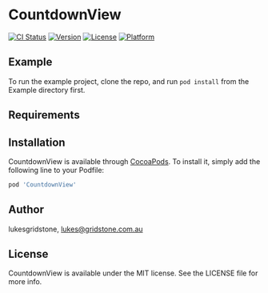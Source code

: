 # CountdownView

[![CI Status](https://img.shields.io/travis/lukesgridstone/CountdownView.svg?style=flat)](https://travis-ci.org/lukesgridstone/CountdownView)
[![Version](https://img.shields.io/cocoapods/v/CountdownView.svg?style=flat)](https://cocoapods.org/pods/CountdownView)
[![License](https://img.shields.io/cocoapods/l/CountdownView.svg?style=flat)](https://cocoapods.org/pods/CountdownView)
[![Platform](https://img.shields.io/cocoapods/p/CountdownView.svg?style=flat)](https://cocoapods.org/pods/CountdownView)

## Example

To run the example project, clone the repo, and run `pod install` from the Example directory first.

## Requirements

## Installation

CountdownView is available through [CocoaPods](https://cocoapods.org). To install
it, simply add the following line to your Podfile:

```ruby
pod 'CountdownView'
```

## Author

lukesgridstone, lukes@gridstone.com.au

## License

CountdownView is available under the MIT license. See the LICENSE file for more info.
